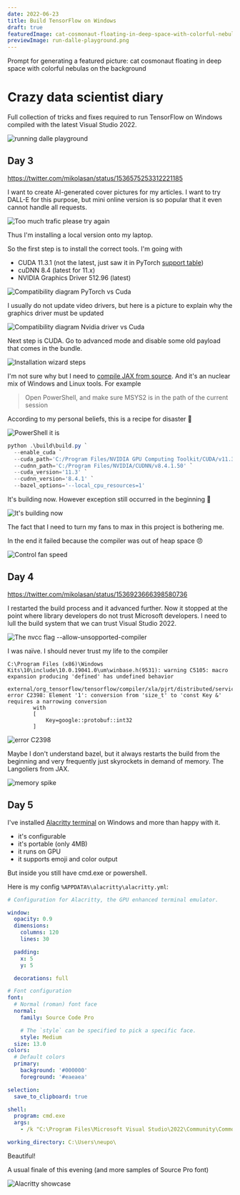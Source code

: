 ```yaml
---
date: 2022-06-23
title: Build TensorFlow on Windows
draft: true
featuredImage: cat-cosmonaut-floating-in-deep-space-with-colorful-nebulas-on-the-background.jpg
previewImage: run-dalle-playground.png
---
```


Prompt for generating a featured picture: cat cosmonaut floating in deep space with colorful nebulas on the background

# Crazy data scientist diary

Full collection of tricks and fixes required to run TensorFlow on Windows compiled with the latest Visual Studio 2022.

![running dalle playground](./run-dalle-playground.png)


## Day 3

https://twitter.com/mikolasan/status/1536575253312221185

I want to create AI-generated cover pictures for my articles. I want to try DALL-E for this purpose, but mini online version is so popular that it even cannot handle all requests.

![Too much trafic please try again](./crazy-data-scientist-diary-day-3.png)

Thus I'm installing a local version onto my laptop.

So the first step is to install the correct tools. I'm going with

- CUDA 11.3.1 (not the latest, just saw it in PyTorch [support table](https://pytorch.org/get-started/locally/))
- cuDNN 8.4 (latest for 11.x)
- NVIDIA Graphics Driver 512.96 (latest)

![Compatibility diagram PyTorch vs Cuda](./crazy-data-scientist-diary-day-3-2.png)

I usually do not update video drivers, but here is a picture to explain why the graphics driver must be updated

![Compatibility diagram Nvidia driver vs Cuda](./crazy-data-scientist-diary-day-3-3.png)

Next step is CUDA. Go to advanced mode and disable some old payload that comes in the bundle.

![Installation wizard steps](./crazy-data-scientist-diary-day-3-4.png)

I'm not sure why but I need to [compile JAX from source](https://jax.readthedocs.io/en/latest/developer.html#additional-notes-for-building-jaxlib-from-source-on-windows). And it's an nuclear mix of Windows and Linux tools. For example

> Open PowerShell, and make sure MSYS2 is in the path of the current session

According to my personal beliefs, this is a recipe for disaster 🙉

![PowerShell it is](./crazy-data-scientist-diary-day-3-5.png)

```powershell
python .\build\build.py `
  --enable_cuda `
  --cuda_path='C:/Program Files/NVIDIA GPU Computing Toolkit/CUDA/v11.3' `
  --cudnn_path='C:/Program Files/NVIDIA/CUDNN/v8.4.1.50' `
  --cuda_version='11.3' `
  --cudnn_version='8.4.1' `
  --bazel_options='--local_cpu_resources=1'
```

It's building now. However exception still occurred in the beginning 😬

![It's building now](./crazy-data-scientist-diary-day-3-6.png)

The fact that I need to turn my fans to max in this project is bothering me.

In the end it failed because the compiler was out of heap space 😠

![Control fan speed](./crazy-data-scientist-diary-day-3-7.png)



## Day 4

https://twitter.com/mikolasan/status/1536923666398580736

I restarted the build process and it advanced further. Now it stopped at the point where library developers do not trust Microsoft developers. I need to lull the build system that we can trust Visual Studio 2022.

![The nvcc flag `--allow-unsopported-compiler`](./crazy-data-scientist-diary-day-4.png)

I was naïve. I should never trust my life to the compiler

```
C:\Program Files (x86)\Windows Kits\10\include\10.0.19041.0\um\winbase.h(9531): warning C5105: macro expansion producing 'defined' has undefined behavior

external/org_tensorflow/tensorflow/compiler/xla/pjrt/distributed/service.cc(56): error C2398: Element '1': conversion from 'size_t' to 'const Key &' requires a narrowing conversion
        with
        [
            Key=google::protobuf::int32
        ]
```

![error C2398](./crazy-data-scientist-diary-day-4-2.png)

Maybe I don't understand bazel, but it always restarts the build from the beginning and very frequently just skyrockets in demand of memory. The Langoliers from JAX.

![memory spike](./crazy-data-scientist-diary-day-4-3.png)




## Day 5

I've installed [Alacritty terminal](https://github.com/alacritty/alacritty) on Windows and more than happy with it.

- it's configurable
- it's portable (only 4MB)
- it runs on GPU
- it supports emoji and color output

But inside you still have cmd.exe or powershell. 

Here is my config `%APPDATA%\alacritty\alacritty.yml`:

```yaml
# Configuration for Alacritty, the GPU enhanced terminal emulator.

window:
  opacity: 0.9
  dimensions:
    columns: 120
    lines: 30

  padding:
    x: 5
    y: 5

  decorations: full

# Font configuration
font:
  # Normal (roman) font face
  normal:
    family: Source Code Pro

    # The `style` can be specified to pick a specific face.
    style: Medium
  size: 13.0
colors:
  # Default colors
  primary:
    background: '#000000'
    foreground: '#eaeaea'

selection:
  save_to_clipboard: true

shell:
  program: cmd.exe
  args:
    - /k "C:\Program Files\Microsoft Visual Studio\2022\Community\Common7\Tools\VsDevCmd.bat"

working_directory: C:\Users\neupo\

```

Beautiful!

A usual finale of this evening (and more samples of Source Pro font)

![Alacritty showcase](./alacritty-showcase.png)